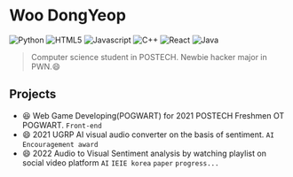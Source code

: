 Woo DongYeop
===
![Python](https://img.shields.io/badge/Python-3376AB.svg?&style=for-the-badge&logo=Python&logoColor=white)
![HTML5](https://img.shields.io/badge/HTML5-E34F26.svg?&style=for-the-badge&logo=HTML5&logoColor=white)
![Javascript](https://img.shields.io/badge/Javascript-F7DF1E.svg?&style=for-the-badge&logo=JavaScript&logoColor=white)
![C++](https://img.shields.io/badge/C++-00599C.svg?&style=for-the-badge&logo=C%2B%2B&logoColor=white)
![React](https://img.shields.io/badge/React-61DAFB.svg?&style=for-the-badge&logo=React&logoColor=white)
![Java](https://img.shields.io/badge/Java-007396.svg?&style=for-the-badge&logo=Java&logoColor=white)

> Computer science student in POSTECH. Newbie hacker major in PWN.:smile:

## Projects
- :laughing: Web Game Developing(POGWART) for 2021 POSTECH Freshmen OT POGWART. `Front-end`
- 😄 2021 UGRP AI visual audio converter on the basis of sentiment. `AI` `Encouragement award`
- 😄 2022 Audio to Visual Sentiment analysis by watching playlist on social video platform `AI` `IEIE korea` `paper` `progress...`


